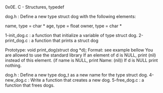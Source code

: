 0x0E. C - Structures, typedef

dog.h : Define a new type struct dog with the following elements:

name, type = char * age, type = float owner, type = char *

1-init_dog.c : a function that initialize a variable of type struct dog. 
2-print_dog.c : a function that prints a struct dog

Prototype: void print_dog(struct dog *d); Format: see example bellow You are allowed to use the standard library If an element of d is NULL, print (nil) instead of this element. (if name is NULL, print Name: (nil)) If d is NULL print nothing.

dog.h : Define a new type dog_t as a new name for the type struct dog. 
4-new_dog.c : Write a function that creates a new dog. 
5-free_dog.c : a function that frees dogs.
